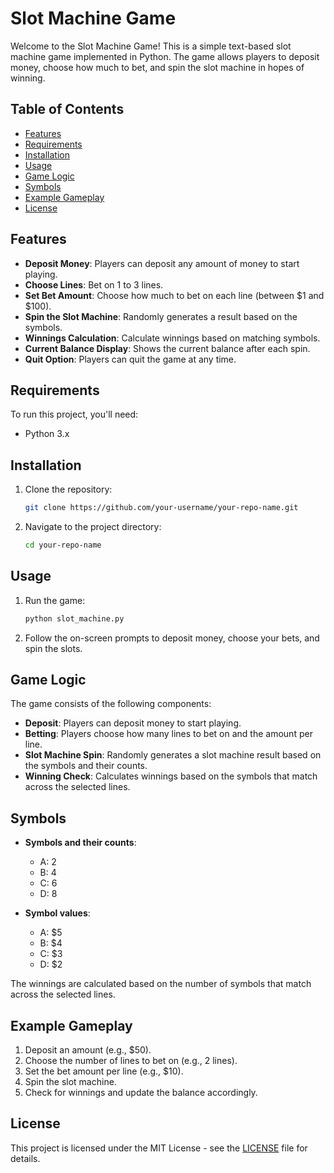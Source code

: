 # Slot Machine Game

Welcome to the Slot Machine Game! This is a simple text-based slot machine game implemented in Python. The game allows players to deposit money, choose how much to bet, and spin the slot machine in hopes of winning.

## Table of Contents

- [Features](#features)
- [Requirements](#requirements)
- [Installation](#installation)
- [Usage](#usage)
- [Game Logic](#game-logic)
- [Symbols](#symbols)
- [Example Gameplay](#example-gameplay)
- [License](#license)

## Features

- **Deposit Money**: Players can deposit any amount of money to start playing.
- **Choose Lines**: Bet on 1 to 3 lines.
- **Set Bet Amount**: Choose how much to bet on each line (between $1 and $100).
- **Spin the Slot Machine**: Randomly generates a result based on the symbols.
- **Winnings Calculation**: Calculate winnings based on matching symbols.
- **Current Balance Display**: Shows the current balance after each spin.
- **Quit Option**: Players can quit the game at any time.

## Requirements

To run this project, you'll need:
- Python 3.x

## Installation

1. Clone the repository:
   ```bash
   git clone https://github.com/your-username/your-repo-name.git
   ```
2. Navigate to the project directory:
   ```bash
   cd your-repo-name
   ```

## Usage

1. Run the game:
   ```bash
   python slot_machine.py
   ```
2. Follow the on-screen prompts to deposit money, choose your bets, and spin the slots.

## Game Logic

The game consists of the following components:

- **Deposit**: Players can deposit money to start playing.
- **Betting**: Players choose how many lines to bet on and the amount per line.
- **Slot Machine Spin**: Randomly generates a slot machine result based on the symbols and their counts.
- **Winning Check**: Calculates winnings based on the symbols that match across the selected lines.

## Symbols

- **Symbols and their counts**:
  - A: 2
  - B: 4
  - C: 6
  - D: 8

- **Symbol values**:
  - A: $5
  - B: $4
  - C: $3
  - D: $2

The winnings are calculated based on the number of symbols that match across the selected lines.

## Example Gameplay

1. Deposit an amount (e.g., $50).
2. Choose the number of lines to bet on (e.g., 2 lines).
3. Set the bet amount per line (e.g., $10).
4. Spin the slot machine.
5. Check for winnings and update the balance accordingly.

## License

This project is licensed under the MIT License - see the [LICENSE](LICENSE) file for details.

